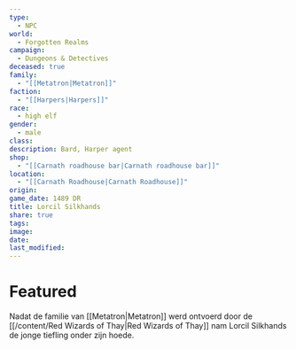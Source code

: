 ```yaml
---
type:
  - NPC
world:
  - Forgotten Realms
campaign:
  - Dungeons & Detectives
deceased: true
family:
  - "[[Metatron|Metatron]]"
faction:
  - "[[Harpers|Harpers]]"
race:
  - high elf
gender:
  - male
class: 
description: Bard, Harper agent
shop:
  - "[[Carnath roadhouse bar|Carnath roadhouse bar]]"
location:
  - "[[Carnath Roadhouse|Carnath Roadhouse]]"
origin: 
game_date: 1489 DR
title: Lorcil Silkhands
share: true
tags: 
image: 
date: 
last_modified: 
---
```



# Featured



Nadat de familie van [[Metatron|Metatron]] werd ontvoerd door de [[/content/Red Wizards of Thay|Red Wizards of Thay]] nam Lorcil Silkhands de jonge tiefling onder zijn hoede. 